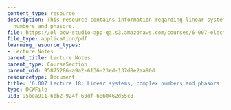 ```yaml
---
content_type: resource
description: This resource contains information regarding linear systems, complex
  numbers and phasors.
file: https://ol-ocw-studio-app-qa.s3.amazonaws.com/courses/6-007-electromagnetic-energy-from-motors-to-lasers-spring-2011/95bea9116bb2924f60df6860462d55c8_MIT6_007S11_lec18.pdf
file_type: application/pdf
learning_resource_types:
- Lecture Notes
parent_title: Lecture Notes
parent_type: CourseSection
parent_uid: 95875286-a9a2-6136-23ed-137d8e2aa90d
resourcetype: Document
title: '6.007 Lecture 18: Linear systems, complex numbers and phasors'
type: OCWFile
uid: 95bea911-6bb2-924f-60df-6860462d55c8
---
```

